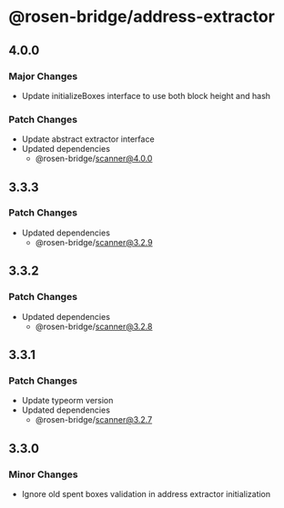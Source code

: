 # @rosen-bridge/address-extractor

## 4.0.0

### Major Changes

- Update initializeBoxes interface to use both block height and hash

### Patch Changes

- Update abstract extractor interface
- Updated dependencies
  - @rosen-bridge/scanner@4.0.0

## 3.3.3

### Patch Changes

- Updated dependencies
  - @rosen-bridge/scanner@3.2.9

## 3.3.2

### Patch Changes

- Updated dependencies
  - @rosen-bridge/scanner@3.2.8

## 3.3.1

### Patch Changes

- Update typeorm version
- Updated dependencies
  - @rosen-bridge/scanner@3.2.7

## 3.3.0

### Minor Changes

- Ignore old spent boxes validation in address extractor initialization
